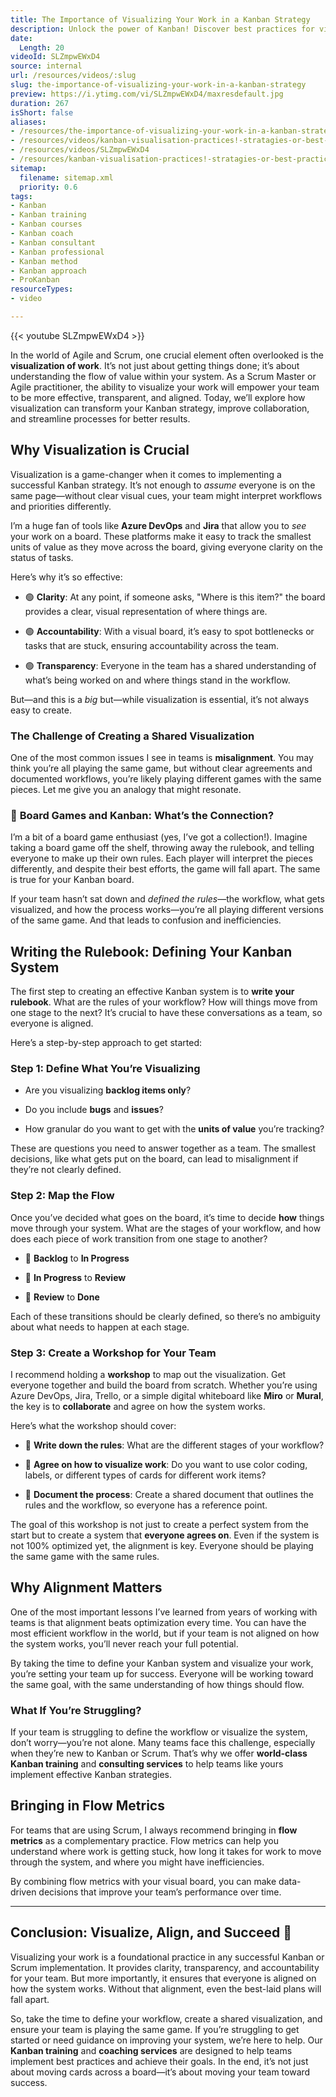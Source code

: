 ```yaml
---
title: The Importance of Visualizing Your Work in a Kanban Strategy
description: Unlock the power of Kanban! Discover best practices for visualising workflows, optimising processes, and boosting team productivity in this insightful video.
date:
  Length: 20
videoId: SLZmpwEWxD4
source: internal
url: /resources/videos/:slug
slug: the-importance-of-visualizing-your-work-in-a-kanban-strategy
preview: https://i.ytimg.com/vi/SLZmpwEWxD4/maxresdefault.jpg
duration: 267
isShort: false
aliases:
- /resources/the-importance-of-visualizing-your-work-in-a-kanban-strategy
- /resources/videos/kanban-visualisation-practices!-stratagies-or-best-practices-for-effectively-visualizing-workflow!
- /resources/videos/SLZmpwEWxD4
- /resources/kanban-visualisation-practices!-stratagies-or-best-practices-for-effectively-visualizing-workflow!
sitemap:
  filename: sitemap.xml
  priority: 0.6
tags:
- Kanban
- Kanban training
- Kanban courses
- Kanban coach
- Kanban consultant
- Kanban professional
- Kanban method
- Kanban approach
- ProKanban
resourceTypes:
- video

---
```

{{< youtube SLZmpwEWxD4 >}}

In the world of Agile and Scrum, one crucial element often overlooked is the **visualization of work**. It’s not just about getting things done; it’s about understanding the flow of value within your system. As a Scrum Master or Agile practitioner, the ability to visualize your work will empower your team to be more effective, transparent, and aligned. Today, we’ll explore how visualization can transform your Kanban strategy, improve collaboration, and streamline processes for better results.

## **Why Visualization is Crucial**

Visualization is a game-changer when it comes to implementing a successful Kanban strategy. It’s not enough to _assume_ everyone is on the same page—without clear visual cues, your team might interpret workflows and priorities differently.

I’m a huge fan of tools like **Azure DevOps** and **Jira** that allow you to _see_ your work on a board. These platforms make it easy to track the smallest units of value as they move across the board, giving everyone clarity on the status of tasks.

Here’s why it’s so effective:

- 🟢 **Clarity**: At any point, if someone asks, "Where is this item?" the board provides a clear, visual representation of where things are.

- 🟢 **Accountability**: With a visual board, it’s easy to spot bottlenecks or tasks that are stuck, ensuring accountability across the team.

- 🟢 **Transparency**: Everyone in the team has a shared understanding of what’s being worked on and where things stand in the workflow.

But—and this is a _big_ but—while visualization is essential, it’s not always easy to create.

### **The Challenge of Creating a Shared Visualization**

One of the most common issues I see in teams is **misalignment**. You may think you’re all playing the same game, but without clear agreements and documented workflows, you’re likely playing different games with the same pieces. Let me give you an analogy that might resonate.

### **🎲** **Board Games and Kanban: What’s the Connection?**

I’m a bit of a board game enthusiast (yes, I’ve got a collection!). Imagine taking a board game off the shelf, throwing away the rulebook, and telling everyone to make up their own rules. Each player will interpret the pieces differently, and despite their best efforts, the game will fall apart. The same is true for your Kanban board.

If your team hasn’t sat down and _defined the rules_—the workflow, what gets visualized, and how the process works—you’re all playing different versions of the same game. And that leads to confusion and inefficiencies.

## **Writing the Rulebook: Defining Your Kanban System**

The first step to creating an effective Kanban system is to **write your rulebook**. What are the rules of your workflow? How will things move from one stage to the next? It’s crucial to have these conversations as a team, so everyone is aligned.

Here’s a step-by-step approach to get started:

### **Step 1: Define What You’re Visualizing**

- Are you visualizing **backlog items only**?

- Do you include **bugs** and **issues**?

- How granular do you want to get with the **units of value** you’re tracking?

These are questions you need to answer together as a team. The smallest decisions, like what gets put on the board, can lead to misalignment if they’re not clearly defined.

### **Step 2: Map the Flow**

Once you’ve decided what goes on the board, it’s time to decide **how** things move through your system. What are the stages of your workflow, and how does each piece of work transition from one stage to another?

- 🔄 **Backlog** to **In Progress**

- 🔄 **In Progress** to **Review**

- 🔄 **Review** to **Done**

Each of these transitions should be clearly defined, so there’s no ambiguity about what needs to happen at each stage.

### **Step 3: Create a Workshop for Your Team**

I recommend holding a **workshop** to map out the visualization. Get everyone together and build the board from scratch. Whether you’re using Azure DevOps, Jira, Trello, or a simple digital whiteboard like **Miro** or **Mural**, the key is to **collaborate** and agree on how the system works.

Here’s what the workshop should cover:

- 📝 **Write down the rules**: What are the different stages of your workflow?

- 📝 **Agree on how to visualize work**: Do you want to use color coding, labels, or different types of cards for different work items?

- 📝 **Document the process**: Create a shared document that outlines the rules and the workflow, so everyone has a reference point.

The goal of this workshop is not just to create a perfect system from the start but to create a system that **everyone agrees on**. Even if the system is not 100% optimized yet, the alignment is key. Everyone should be playing the same game with the same rules.

## **Why Alignment Matters**

One of the most important lessons I’ve learned from years of working with teams is that alignment beats optimization every time. You can have the most efficient workflow in the world, but if your team is not aligned on how the system works, you’ll never reach your full potential.

By taking the time to define your Kanban system and visualize your work, you’re setting your team up for success. Everyone will be working toward the same goal, with the same understanding of how things should flow.

### **What If You’re Struggling?**

If your team is struggling to define the workflow or visualize the system, don’t worry—you’re not alone. Many teams face this challenge, especially when they’re new to Kanban or Scrum. That’s why we offer **world-class Kanban training** and **consulting services** to help teams like yours implement effective Kanban strategies.

## **Bringing in Flow Metrics**

For teams that are using Scrum, I always recommend bringing in **flow metrics** as a complementary practice. Flow metrics can help you understand where work is getting stuck, how long it takes for work to move through the system, and where you might have inefficiencies.

By combining flow metrics with your visual board, you can make data-driven decisions that improve your team’s performance over time.

* * *

## **Conclusion: Visualize, Align, and Succeed** **🎯**

Visualizing your work is a foundational practice in any successful Kanban or Scrum implementation. It provides clarity, transparency, and accountability for your team. But more importantly, it ensures that everyone is aligned on how the system works. Without that alignment, even the best-laid plans will fall apart.

So, take the time to define your workflow, create a shared visualization, and ensure your team is playing the same game. If you’re struggling to get started or need guidance on improving your system, we’re here to help. Our **Kanban training** and **coaching services** are designed to help teams implement best practices and achieve their goals. In the end, it’s not just about moving cards across a board—it’s about moving your team toward success.
